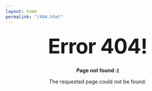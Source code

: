 ```yaml
---
layout: home
permalink: "/404.html"
---
```


<!--Error Page-->
<style type="text/css" media="screen">
  .container {
    margin: 10px auto;
    max-width: 600px;
    text-align: center;
  }
  h1 {
    margin: 30px 0;
    font-size: 4em;
    line-height: 1;
    letter-spacing: -1px;
  }
</style>

<div class="container">
  <h1>Error 404!</h1>
  <p><strong>Page not found :(</strong></p>
  <p>The requested page could not be found.</p>
</div>
